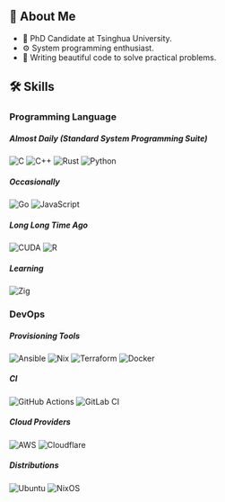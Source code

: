 
## 🚀 About Me

- 🔭 PhD Candidate at Tsinghua University.
- ⚙️ System programming enthusiast.
- 🌱 Writing beautiful code to solve practical problems.

## 🛠 Skills

### Programming Language

##### Almost Daily (Standard System Programming Suite)
![C](https://img.shields.io/badge/c-%2300599C.svg?style=for-the-badge&logo=c&logoColor=white)
![C++](https://img.shields.io/badge/c++-%2300599C.svg?style=for-the-badge&logo=c%2B%2B&logoColor=white)
![Rust](https://img.shields.io/badge/rust-%23000000.svg?style=for-the-badge&logo=rust&logoColor=white)
![Python](https://img.shields.io/badge/python-3670A0?style=for-the-badge&logo=python&logoColor=ffdd54)

##### Occasionally
![Go](https://img.shields.io/badge/go-%2300ADD8.svg?style=for-the-badge&logo=go&logoColor=white)
![JavaScript](https://img.shields.io/badge/javascript-%23323330.svg?style=for-the-badge&logo=javascript&logoColor=%23F7DF1E)

##### Long Long Time Ago
![CUDA](https://img.shields.io/badge/CUDA-black?style=for-the-badge&logo=nvidia)
![R](https://img.shields.io/badge/r-%23276DC3.svg?style=for-the-badge&logo=r&logoColor=white)

##### Learning
![Zig](https://img.shields.io/badge/Zig-%23F7A41D.svg?style=for-the-badge&logo=zig&logoColor=white)


### DevOps

##### Provisioning Tools
![Ansible](https://img.shields.io/badge/ansible-%231A1918.svg?style=for-the-badge&logo=ansible&logoColor=white)
![Nix](https://img.shields.io/badge/NIX-5277C3.svg?style=for-the-badge&logo=NixOS&logoColor=white)
![Terraform](https://img.shields.io/badge/terraform-%235835CC.svg?style=for-the-badge&logo=terraform&logoColor=white)
![Docker](https://img.shields.io/badge/docker-%230db7ed.svg?style=for-the-badge&logo=docker&logoColor=white)

##### CI
![GitHub Actions](https://img.shields.io/badge/github%20actions-%232671E5.svg?style=for-the-badge&logo=githubactions&logoColor=white)
![GitLab CI](https://img.shields.io/badge/gitlab%20ci-%23181717.svg?style=for-the-badge&logo=gitlab&logoColor=white)

##### Cloud Providers
![AWS](https://img.shields.io/badge/AWS-%23FF9900.svg?style=for-the-badge&logo=amazon-aws&logoColor=white)
![Cloudflare](https://img.shields.io/badge/Cloudflare-F38020?style=for-the-badge&logo=Cloudflare&logoColor=white)

##### Distributions
![Ubuntu](https://img.shields.io/badge/Ubuntu-E95420?style=for-the-badge&logo=ubuntu&logoColor=white)
![NixOS](https://img.shields.io/badge/NIXOS-5277C3.svg?style=for-the-badge&logo=NixOS&logoColor=white)
